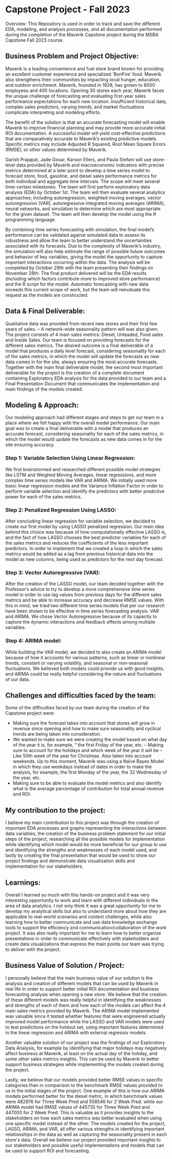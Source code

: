 # Capstone Project - Fall 2023

Overview: 
This Repository is used in order to track and save the different EDA, modeling, and analysis processes, and all documentation performed during the completion of the Maverik Capstone project during the MSBA Capstone  Fall 2023 course.

## Business Problem and Project Objective:

Maverik is a leading convenience and fuel store brand known for providing an excellent customer experience and specialized ‘BonFire’ food. Maverik also strengthens their communities by impacting local hunger, education, and outdoor enrichment. Maverik, founded in 1928, has grown to 8000 employees and 400 locations. Opening 30 stores each year, Maverik faces the unique challenge of forecasting and evaluating first-year sales performance expectations for each new location. Insufficient historical data, complex sales predictors, varying trends, and market fluctuations complicate interpreting and modeling efforts. 

The benefit of the solution is that an accurate forecasting model will enable Maverik to improve financial planning and may provide more accurate initial ROI documentation. A successful model will yield cost-effective predictions that are comparatively accurate to Maverik’s existing predictive models. Specific metrics may include Adjusted R Squared, Root Mean Square Errors (RMSE), or other values determined by Maverik.

Garish Prajapat, Jade Gosar, Karson Eilers, and Paula Stefani will use store-level data provided by Maverik and macroeconomic indicators with precise metrics determined at a later point to develop a time series model to forecast store, food, gasoline, and diesel sales performance metrics for both individual and aggregate time intervals. The scope will meet several time-certain milestones. The team will first perform exploratory data analysis (EDA) by October 1st. The team will then evaluate several analytics approaches; including autoregression, weighted moving averages, vector autoregression (VAR), autoregressive integrated moving averages (ARIMA), neural networks, and simulation to determine which are most appropriate for the given dataset. The team will then develop the model using the R programming language. 

By combining time series forecasting with simulation, the final model’s performance can be validated against simulated data to assess its robustness and allow the team to better understand the uncertainties associated with its forecasts. Due to the complexity of Maverik’s industry, the simulation will also help estimate the range of possible future outcomes and behavior of key variables, giving the model the opportunity to capture important interactions occurring within the data. The analysis will be completed by October 29th with the team presenting their findings on November 28th. The final product delivered will be the EDA results (including which factors contribute more to improved store performance) and the R script for the model. Automatic forecasting with new data exceeds this current scope of work, but the team will reevaluate this request as the models are constructed.

## Data & Final Deliverable:

Qualitative data was provided from recent new stores and their first few years of sales. – A network-wide seasonality  pattern will was also given. The project consists of 4 main sales metrics: Diesel, Unleaded, Food sales and Inside Sales. Our team is focused on providing forecasts for the different sales metrics. The desired outcome is a final deliverable of a model that produces a daily level forecast, considering seasonality for each of the sales metrics, in which the model will update the forecasts as new data comes in for the site, always ensuring the most accurate forecasts. Together with the main final deliverable model, the second most important deliverable for the project is the creation of a complete document containing Exploratory EDA analysis for the data provided to our team and a Final Presentation Document that communicates the implementation and main findings of the models created. 

## Modeling & Approach:
Our modeling approach had different stages and steps to get our team in a place where we felt happy with the overall model performance. Our main goal was to create a final deliverable with  a model that produces an accurate forecast, considering seasonality for each of the sales metrics, in which the model would update the forecasts as new data comes in for the site ensuring accuracy. 

### Step 1: Variable Selection Using Linear Regression:
We first brainstormed and researched different possible model strategies like LSTM and Weighed Moving Averages, linear regressions, and more complex time series models like VAR and ARIMA. We initially used more basic linear regression models and the Variance Inflation Factor in order to perform variable selection and identify the predictors with better predictive power for each of the sales metrics.

### Step 2: Penalized Regression Using LASSO:
After concluding linear regression for variable selection, we decided to create our first model by using LASSO penalized regression. Our main idea behind this choice was because of how computationally effective LASSO is, and the fact of how LASSO chooses the best predictor variables for each of the sales metrics and reduces the coefficients of the less important predictors. In order to implement that we created a loop in which the sales metrics would be added as a lag from previous historical data into the model as new columns, being used as predictors for the next day forecast. 

### Step 3: Vector Autoregressive (VAR):
After the creation of the LASSO model, our team decided together with the Professor’s advice to try to develop a more comprehensive time series model in order to use lag values from previous days for the different sales metrics and be able to increase accuracy and decrease RMSE values. With this in mind, we tried two different time series models that per our research have been shown to be effective in time series forecasting analysis: VAR and ARIMA. We chose Vector Autoregressive because of its capacity to capture the dynamic interactions and feedback effects among multiple variables. 

### Step 4: ARIMA model:
While building the VAR model, we decided to also create an ARIMA model because of how it accounts for various patterns, such as linear or nonlinear trends, constant or varying volatility, and seasonal or non-seasonal fluctuations. We believed both models could provide us with good insights, and ARIMA could be really helpful considering the nature and fluctuations of our data.  

## Challenges and difficulties faced by the team:

Some of the difficulties faced by our team during the creation of the Capstone project were:
- Making sure the forecast takes into account that stores will grow in revenue since opening and how to make sure seasonality and cyclical trends are being taken into consideration.
- We wanted to make sure we were creating the model based on what day of the year it is, for example, “ the first Friday of the year, etc. – Making sure to account for the holidays and which week of the year it will be – Like 50th week of the year for Christmas. Also taken into account weekends. Up to this moment, Maverik was using a Naïve Bayes Model in which they use weekdays instead of dates in order to make the analysis, for example, the first Monday of the year,  the 32 Wednesday of the year, etc. 
- Making sure to be able to evaluate the model metrics and also identify what is the average percentage of contribution for total annual revenue and ROI.

## My contribution to the project:

I believe my main contribution to this project was through the creation of important EDA processes and graphs representing the interactions between data variables, the creation of the business problem statement for our initial steps of the project, researching all the possible models for implementation while identifying which model would be more beneficial for our group to use and identifying the strengths and weaknesses of each model used, and lastly by creating the final presentation that would be used to show our project findings and demonstrate data visualization skills and implementation for our stakeholders. 

## Learnings:

Overall I learned so much with this hands-on project and it was very interesting opportunity to work and learn with different individuals in the area of data analytics. I not only think it was a great opportunity for me to develop my analytical skills but also to understand more about how they are applicable to real-world scenarios and context challenges, while also learning how to better communicate and use data knowledge exchange tools to support the efficiency and communication/collaboration of the work project. It was also really important for me to learn how to better organize presentations in order to communicate effectively with stakeholders and create data visualizations that express the main points our team was trying to deliver with the project.


## Business Value of Solution / Project: 
I personally believe that the main business value of our solution is the analysis and creation of different models that can be used by Maverik in real life in order to support better initial ROI documentation and business forecasting analysis when opening a new store. We believe that the creation of these different models was really helpful in identifying the weaknesses and strengths of each of them and how each of the models can affect the 4 main sales metrics provided by Maverik. The ARIMA model implemented was valuable since it tested whether features that were engineered actually improved model performance while the LASSO and VAR models were used to test predictions on the holdout set, using important features determined in the linear regression and ARIMA with external regressor models. 

Another valuable solution of our project was the findings of our Exploratory Data Analysis, for example by identifying that major holidays may negatively affect business at Maverik, at least on the actual day of the holiday, and some other sales metrics insights. This can be used by Maverik to better support business strategies while implementing the models created during the project.

Lastly, we believe that our models provided better RMSE values in specific categories than in comparison to the benchmark RMSE values provided to us in the initial stages of the project. One example of this is how our ARIMA models performed better for the diesel metric, in which benchmark values were 482976 for Three Week Pred and 558546 for 2 Week Pred. while our ARIMA model had RMSE values of 445735 for Three Week Pred and 447000 for 2 Week Pred. This is valuable as it provides insights to the stakeholders on how each sales metrics was better evaluated when using one specific model instead of the other. The models created for the project,  LASSO, ARIMA, and VAR, all offer various strengths in identifying important relationships in the data as well as capturing the seasonality present in each store's data. Overall we believe our project provided important insights to our stakeholders and possible useful implementations and models that can be used to support ROI and forecasting. 





